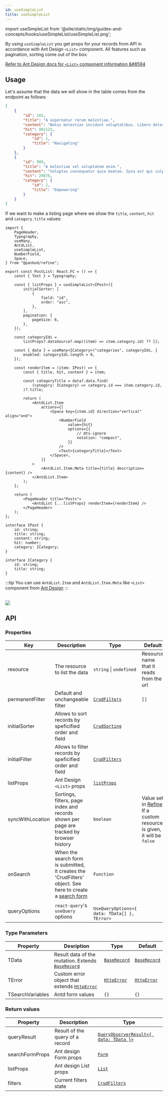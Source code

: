 ```yaml
---
id: useSimpleList
title: useSimpleList
---
```


import useSimpleList from '@site/static/img/guides-and-concepts/hooks/useSimpleList/useSimpleList.png';

By using `useSimpleList` you get props for your records from API in accordance with Ant Design `<List>` component. All features such as pagination, sorting come out of the box.

[Refer to Ant Design docs for `<List>` component information &#8594][Header]

## Usage

Let's assume that the data we will show in the table comes from the endpoint as follows:

```json title="https://api.fake-rest.refine.dev/posts"
[
    {
        "id": 182,
        "title": "A aspernatur rerum molestiae.",
        "content": "Natus molestias incidunt voluptatibus. Libero delectus facilis...",
        "hit": 992123,
        "category": {
            "id": 1,
            "title": "Navigating"
        }
    },
    {
        "id": 989,
        "title": "A molestiae vel voluptatem enim.",
        "content": "Voluptas consequatur quia beatae. Ipsa est qui culpa deleniti...",
        "hit": 29876,
        "category": {
            "id": 2,
            "title": "Empowering"
        }
    }
]
```

If we want to make a listing page where we show the `title`, `content`, `hit` and `category.title` values:

```tsx twoslash {13-23, 40-55, 61}
import {
    PageHeader,
    Typography,
    useMany,
    AntdList,
    useSimpleList,
    NumberField,
    Space,
} from "@pankod/refine";

export const PostList: React.FC = () => {
    const { Text } = Typography;

    const { listProps } = useSimpleList<IPost>({
        initialSorter: [
            {
                field: "id",
                order: "asc",
            },
        ],
        pagination: {
            pageSize: 6,
        },
    });

    const categoryIds =
        listProps?.dataSource?.map((item) => item.category.id) ?? [];

    const { data } = useMany<ICategory>("categories", categoryIds, {
        enabled: categoryIds.length > 0,
    });

    const renderItem = (item: IPost) => {
        const { title, hit, content } = item;

        const categoryTitle = data?.data.find(
            (category: ICategory) => category.id === item.category.id,
        )?.title;

        return (
            <AntdList.Item
                actions={[
                    <Space key={item.id} direction="vertical" align="end">
                        <NumberField
                            value={hit}
                            options={{
                                // @ts-ignore
                                notation: "compact",
                            }}
                        />
                        <Text>{categoryTitle}</Text>
                    </Space>,
                ]}
            >
                <AntdList.Item.Meta title={title} description={content} />
            </AntdList.Item>
        );
    };

    return (
        <PageHeader title="Posts">
            <AntdList {...listProps} renderItem={renderItem} />
        </PageHeader>
    );
};

interface IPost {
    id: string;
    title: string;
    content: string;
    hit: number;
    category: ICategory;
}

interface ICategory {
    id: string;
    title: string;
}
```

:::tip
You can use `AntdList.Item` and `AntdList.Item.Meta` like `<List>` component from [Ant Design][List]
:::

<br/>
<div style={{textAlign: "center"}}>
    <img src={useSimpleList} />
</div>

## API

### Properties

| Key              | Description                                                                                                             | Type                                          | Default                                                                              |
| ---------------- | ----------------------------------------------------------------------------------------------------------------------- | --------------------------------------------- | ------------------------------------------------------------------------------------ |
| resource         | The resource to list the data                                                                                           | `string` \| `undefined`                       | Resource name that it reads from the url                                             |
| permanentFilter  | Default and unchangeable filter                                                                                         | [`CrudFilters`][CrudFilters]                  | `[]`                                                                                 |
| initialSorter    | Allows to sort records by speficified order and field                                                                   | [`CrudSorting`][CrudSorting]                  |                                                                                      |
| initialFilter    | Allows to filter records by speficified order and field                                                                 | [`CrudFilters`][CrudFilters]                  |                                                                                      |
| listProps        | Ant Design `<List>` props                                                                                               | [`listProps`][List]                           |                                                                                      |
| syncWithLocation | Sortings, filters, page index and records shown per page are tracked by browser history                                 | `boolean`                                     | Value set in [Refine][Refine swl]. If a custom resource is given, it will be `false` |
| onSearch         | When the search form is submitted, it creates the 'CrudFilters' object. See here to create a [search form][List Search] | `Function`                                    |                                                                                      |
| queryOptions     | `react-query`'s `useQuery` options                                                                                      | ` UseQueryOptions<{ data: TData[] }, TError>` |

### Type Parameters

| Property         | Desription                                                      | Type                       | Default                    |
| ---------------- | --------------------------------------------------------------- | -------------------------- | -------------------------- |
| TData            | Result data of the mutation. Extends [`BaseRecord`][BaseRecord] | [`BaseRecord`][BaseRecord] | [`BaseRecord`][BaseRecord] |
| TError           | Custom error object that extends [`HttpError`][HttpError]       | [`HttpError`][HttpError]   | [`HttpError`][HttpError]   |
| TSearchVariables | Antd form values                                                | `{}`                       | `{}`                       |

### Return values

| Property        | Description                     | Type                                               |
| --------------- | ------------------------------- | -------------------------------------------------- |
| queryResult     | Result of the query of a record | [`QueryObserverResult<{ data: TData }>`][useQuery] |
| searchFormProps | Ant design Form props           | [`Form`][Form]                                     |
| listProps       | Ant design List props           | [`List`][List]                                     |
| filters         | Current filters state           | [`CrudFilters`][CrudFilters]                       |

[CrudFilters]: /api-references/interfaces.md#crudfilters
[CrudSorting]: /api-references/interfaces.md#crudsorting
[Form]: https://ant.design/components/form/#API
[List]: https://ant.design/components/list/#API
[useQuery]: https://react-query.tanstack.com/reference/useQuery
[List Search]: /guides-and-concepts/search/list-search.md
[BaseRecord]: /api-references/interfaces.md#baserecord
[HttpError]: /api-references/interfaces.md#httperror
[Header]: https://ant.design/components/list/#header
[Refine swl]: /api-references/components/refine-config.md#syncwithlocation
